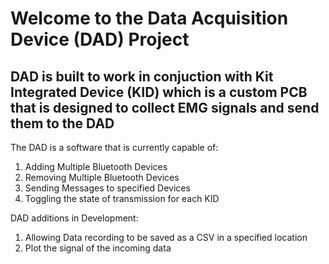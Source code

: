 # Welcome to the Data Acquisition Device (DAD) Project

## DAD is built to work in conjuction with Kit Integrated Device (KID) which is a custom PCB that is designed to collect EMG signals and send them to the DAD


The DAD is a software that is currently capable of:

1) Adding Multiple Bluetooth Devices
2) Removing Multiple Bluetooth Devices
3) Sending Messages to specified Devices
4) Toggling the state of transmission for each KID

DAD additions in Development:

1) Allowing Data recording to be saved as a CSV in a specified location
2) Plot the signal of the incoming data

